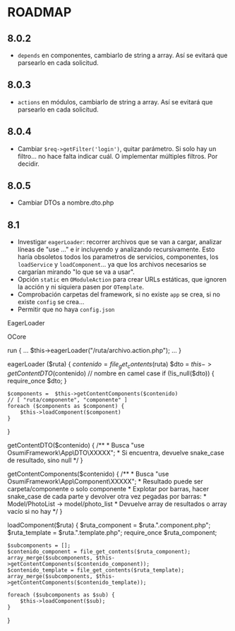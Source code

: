 ROADMAP
=======

## 8.0.2

* `depends` en componentes, cambiarlo de string a array. Así se evitará que parsearlo en cada solicitud.

##  8.0.3

* `actions` en módulos, cambiarlo de string a array. Así se evitará que parsearlo en cada solicitud.

## 8.0.4

* Cambiar `$req->getFilter('login')`, quitar parámetro. Si solo hay un filtro… no hace falta indicar cuál. O implementar múltiples filtros. Por decidir.

## 8.0.5

* Cambiar DTOs a nombre.dto.php

## 8.1

* Investigar `eagerLoader`: recorrer archivos que se van a cargar, analizar líneas de "use ..." e ir incluyendo y analizando recursivamente. Esto haría obsoletos todos los parametros de servicios, componentes, los `loadService` y `loadComponent`... ya que los archivos necesarios se cargarían mirando "lo que se va a usar".
* Opción `static` en `OModuleAction` para crear URLs estáticas, que ignoren la acción y ni siquiera pasen por `OTemplate`.
* Comprobación carpetas del framework, si no existe `app` se crea, si no existe `config` se crea...
* Permitir que no haya `config.json`

EagerLoader

OCore

run {
	…
	$this->eagerLoader("/ruta/archivo.action.php");
	…
}

eagerLoader ($ruta) {
	$contenido = file_get_contents($ruta)
	$dto = $this->getContentDTO($contenido) // nombre en camel case
	if (!is_null($dto)) {
		require_once $dto;
	}

	$components =  $this->getContentComponents($contenido)
	// [ "ruta/componente", "componente" ]
	foreach ($components as $component) {
		$this->loadComponent($component)
	}
}

getContentDTO($contenido) {
	/**
	 * Busca "use OsumiFramework\App\DTO\XXXXX";
	 * Si encuentra, devuelve snake_case de resultado, sino null
	 */
}

getContentComponents($contenido) {
	/**
	 * Busca "use OsumiFramework\App\Component\XXXXX";
	 * Resultado puede ser carpeta/componente o solo componente
	 * Explotar por barras, hacer snake_case de cada parte y devolver otra vez pegadas por barras:
	 * Model/PhotoList -> model/photo_list
	 * Devuelve array de resultados o array vacío si no hay
	 */
}

loadComponent($ruta) {
	$ruta_component = $ruta.".component.php";
	$ruta_template = $ruta.".template.php";
	require_once $ruta_component;

	$subcomponents = [];
	$contenido_component = file_get_contents($ruta_component);
	array_merge($subcomponents, $this->getContentComponents($contenido_component));
	$contenido_template = file_get_contents($ruta_template);
	array_merge($subcomponents, $this->getContentComponents($contenido_template));

	foreach ($subcomponents as $sub) {
		$this->loadComponent($sub);
	}
}
